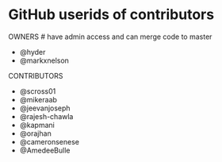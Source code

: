 # GitHub userids of contributors

OWNERS # have admin access and can merge code to master
- @hyder
- @markxnelson

CONTRIBUTORS

- @scross01
- @mikeraab
- @jeevanjoseph
- @rajesh-chawla
- @kapmani
- @orajhan
- @cameronsenese
- @AmedeeBulle